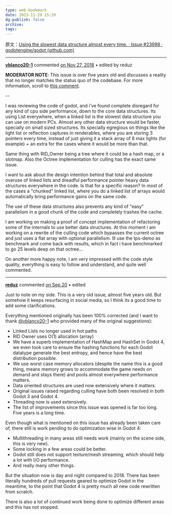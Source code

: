 ```yaml
---
type: web-bookmark
date: 2023-11-29 15:29
dg-publish: false
archive: 
tags: 
---
```

原文：[Using the slowest data structure almost every time. · Issue #23998 · godotengine/godot (github.com)](https://github.com/godotengine/godot/issues/23998)

---

**[vblanco20-1](https://github.com/vblanco20-1)** commented [on Nov 27, 2018](https://github.com/godotengine/godot/issues/23998#issue-384444386) • edited by reduz

**MODERATOR NOTE**: This issue is over five years old and discusses a reality that no longer matches the status quo of the codebase. For more information, scroll to [this comment](https://github.com/godotengine/godot/issues/23998#issuecomment-1727501892).

--

I was reviewing the code of godot, and i've found complete disregard for any kind of cpu side performance, down to the core data structures. Its using List everywhere, when a linked list is the slowest data structure you can use on modern PCs. Almost any other data structure would be faster, specially on small sized structures. Its specially egregious on things like the light list or reflection captures in renderables, where you are storing 3 pointers every time, instead of just giving it a stack array of 8 max lights (for example) + an extra for the cases where it would be more than that.

Same thing with RID_Owner being a tree where it could be a hash map, or a slotmap. Also the Octree implementation for culling has the exact same issue.

I want to ask about the design intention behind that total and absolute overuse of linked lists and dreadful performance pointer heavy data structures everywhere in the code. Is that for a specific reason? In most of the cases a "chunked" linked list, where you do a linked list of arrays would automatically bring performance gains on the same code.

The use of these data structures also prevents any kind of "easy" parallelism in a good chunk of the code and completely trashes the cache.

I am working on making a proof of concept implementation of refactoring some of the internals to use better data structures. At this moment i am working on a rewrite of the culling code which bypasses the current octree and just uses a flat array with optional parallelism. Ill use the tps-demo as benchmark and come back with results, which in fact i have benchmarked to go 25 levels deep on that octree...

On another more happy note, i am very impressed with the code style quality, everything is easy to follow and understand, and quite well commented.

---

**[reduz](https://github.com/reduz)** commented [on Sep 20](https://github.com/godotengine/godot/issues/23998#issuecomment-1727501892) • edited

Just to note on my side. This is a very old issue, almost five years old. But somehow it keeps resurfacing in social media, so I think its a good time to add some clarifications.

Everything mentioned originally has been 100% corrected (and I want to thank [@vblanco20-1](https://github.com/vblanco20-1) who provided many of the original suggestions):

- Linked Lists no longer used in hot paths
- RID Owner uses O(1) allocation (array)
- We have a superb implementation of HashMap and HashSet in Godot 4, we even took care to ensure the hashing functions for each Godot datatype generate the best entropy, and hence have the best distribution possible.
- We use worst case memory allocators (despite the name this is a good thing, means memory grows to accommodate the game needs on demand and stays there) and pools almost everywhere performance matters.
- Data oriented structures are used now extensively where it matters.
- Original issues raised regarding culling have both been resolved in both Godot 3 and Godot 4.
- Threading now is used extensively.
- The list of improvements since this issue was opened is far too long. Five years is a long time.

Even though what is mentioned on this issue has already been taken care of, there still is work pending to do optimization wise in Godot 4:

- Multithreading in many areas still needs work (mainly on the scene side, this is very new).
- Some locking in a few areas could be better.
- Godot still does not support texture/mesh streaming, which should help a lot with I/O performance.
- And really many other things.

But the situation now is day and night compared to 2018. There has been literally hundreds of pull requests geared to optimize Godot in the meantime, to the point that Godot 4 is pretty much all new code rewritten from scratch.

There is also a lot of continued work being done to optimize different areas and this has not stopped.